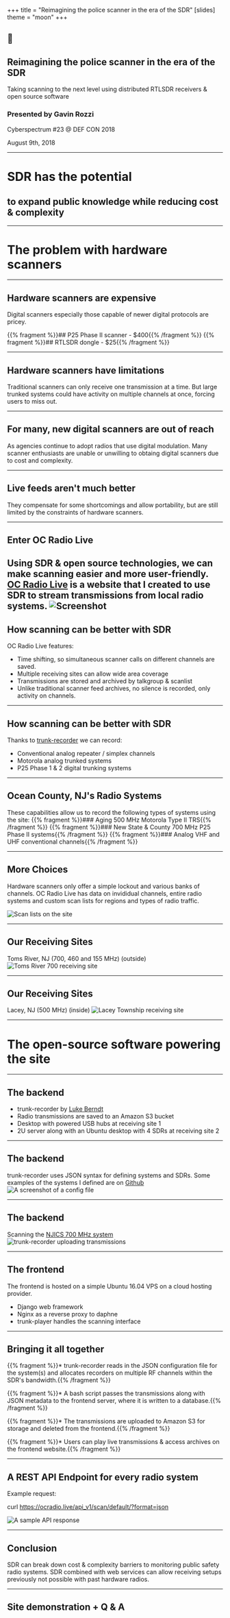 +++
title = "Reimagining the police scanner in the era of the SDR"
[slides]
theme = "moon"
+++

## 📶

## Reimagining the police scanner in the era of the SDR

Taking scanning to the next level using distributed RTLSDR receivers & open source software 

### Presented by Gavin Rozzi

Cyberspectrum #23 @ DEF CON 2018

August 9th, 2018

---
# SDR has the potential 
## to expand public knowledge while reducing cost & complexity
---
# The problem with hardware scanners
---
## Hardware scanners are expensive

Digital scanners especially those capable of newer digital protocols are pricey.

{{% fragment %}}## P25 Phase II scanner - $400{{% /fragment %}}
{{% fragment %}}## RTLSDR dongle - $25{{% /fragment %}}

---

## Hardware scanners have limitations
Traditional scanners can only receive one transmission at a time. But large trunked systems could have activity on multiple channels at once, forcing users to miss out.

---

## For many, new digital scanners are out of reach
As agencies continue to adopt radios that use digital modulation. Many scanner enthusiasts are unable or unwilling to obtaing digital scanners due to cost and complexity.

---

## Live feeds aren't much better
They compensate for some shortcomings and allow portability, but are still limited by the constraints
of hardware scanners.

---

## Enter OC Radio Live
Using SDR & open source technologies, we can make scanning easier and more user-friendly.
[OC Radio Live](https://ocradio.live/) is a website that I created to use SDR to stream transmissions from local radio systems.
![Screenshot](https://www.gavinrozzi.com/img/ocrl-new-channels.jpeg)
---

## How scanning can be better with SDR
OC Radio Live features:

 - Time shifting, so simultaneous scanner calls on different channels are saved.
 - Multiple receiving sites can allow wide area coverage
 - Transmissions are stored and archived by talkgroup & scanlist
 - Unlike traditional scanner feed archives, no silence is recorded, only activity on channels.
 
---
## How scanning can be better with SDR
Thanks to [trunk-recorder](https://github.com/robotastic/trunk-recorder) we can record:

- Conventional analog repeater / simplex channels
- Motorola analog trunked systems
- P25 Phase 1 & 2 digital trunking systems

---

## Ocean County, NJ's Radio Systems
These capabilities allow us to record the following types of systems using the site:
{{% fragment %}}### Aging 500 MHz Motorola Type II TRS{{% /fragment %}}
{{% fragment %}}### New State & County 700 MHz P25 Phase II systems{{% /fragment %}}
{{% fragment %}}### Analog VHF and UHF conventional channels{{% /fragment %}}

---

## More Choices
Hardware scanners only offer a simple lockout and various banks of channels. 
OC Radio Live has data on invididual channels, entire radio systems and custom scan lists for regions and types of radio traffic.

![Scan lists on the site](/img/slide-images/ocradio/scanlists.JPG)

---

## Our Receiving Sites
Toms River, NJ (700, 460 and 155 MHz) (outside)
![Toms River 700 receiving site](/img/slide-images/ocradio/tr-700site.jpg)

---

## Our Receiving Sites
Lacey, NJ (500 MHz) (inside)
![Lacey Township receiving site](/img/slide-images/ocradio/IMG_1570.jpg)

---

# The open-source software powering the site

---

## The backend
- trunk-recorder by [Luke Berndt](https://github.com/robotastic/trunk-recorder)
- Radio transmissions are saved to an Amazon S3 bucket
- Desktop with powered USB hubs at receiving site 1
- 2U server along with an Ubuntu desktop with 4 SDRs at receiving site 2

---

## The backend
trunk-recorder uses JSON syntax for defining systems and SDRs.
Some examples of the systems I defined are on [Github](https://github.com/gavinrozzi/ocradio-configs)
![A screenshot of a config file](img/slide-images/ocradio/configfile.JPG)

---

## The backend
Scanning the [NJICS 700 MHz system](https://www.radioreference.com/apps/db/?sid=7021)
![trunk-recorder uploading transmissions](img/slide-images/ocradio/recorderoutput.JPG)

---

## The frontend
The frontend is hosted on a simple Ubuntu 16.04 VPS on a cloud hosting provider.

- Django web framework
- Nginx as a reverse proxy to daphne
- trunk-player handles the scanning interface

---
## Bringing it all together
{{% fragment %}}* trunk-recorder reads in the JSON configuration file for the system(s) and allocates recorders on
multiple RF channels within the SDR's bandwidth.{{% /fragment %}}

{{% fragment %}}* A bash script passes the transmissions along with JSON metadata to the frontend server, where it is written to a database.{{% /fragment %}}


{{% fragment %}}* The transmissions are uploaded to Amazon S3 for storage and deleted from the frontend.{{% /fragment %}}

{{% fragment %}}* Users can play live transmissions & access archives on the frontend website.{{% /fragment %}}

---

## A REST API Endpoint for every radio system
Example request:

curl https://ocradio.live/api_v1/scan/default/?format=json

![A sample API response](/img/slide-images/ocradio/api.JPG)

---

## Conclusion
SDR can break down cost & complexity barriers to monitoring public safety radio systems.
SDR combined with web services can allow receiving setups previously not possible with past hardware radios.

---

## Site demonstration + Q & A
